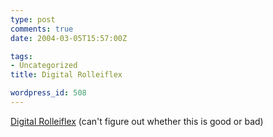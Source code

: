 ```yaml
---
type: post
comments: true
date: 2004-03-05T15:57:00Z

tags:
- Uncategorized
title: Digital Rolleiflex

wordpress_id: 508
---
```


[Digital Rolleiflex](http://www.engadget.com/entry/5448113922489878/) (can't figure out whether this is good or bad)
